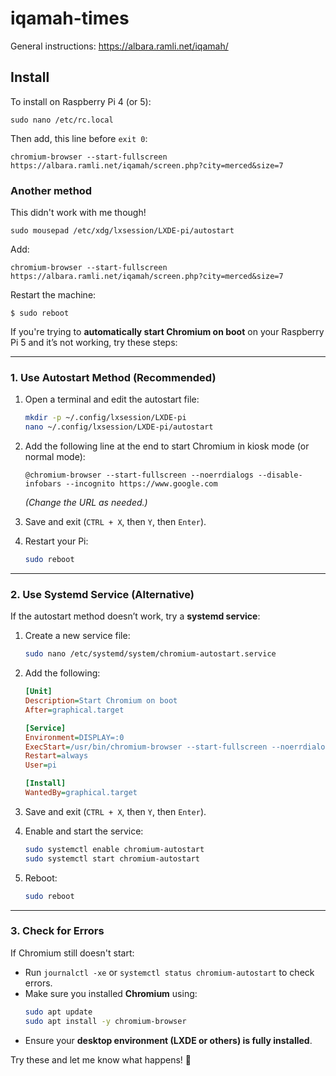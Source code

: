 # iqamah-times

General instructions: https://albara.ramli.net/iqamah/

## Install
To install on Raspberry Pi 4 (or 5):

```
sudo nano /etc/rc.local
```

Then add, this line before `exit 0`:
```
chromium-browser --start-fullscreen https://albara.ramli.net/iqamah/screen.php?city=merced&size=7
```

### Another method
This didn't work with me though!

```
sudo mousepad /etc/xdg/lxsession/LXDE-pi/autostart
```

Add:
```
chromium-browser --start-fullscreen https://albara.ramli.net/iqamah/screen.php?city=merced&size=7
```

Restart the machine:
```
$ sudo reboot
```

If you're trying to **automatically start Chromium on boot** on your Raspberry Pi 5 and it’s not working, try these steps:

---

### **1. Use Autostart Method (Recommended)**
1. Open a terminal and edit the autostart file:
   ```bash
   mkdir -p ~/.config/lxsession/LXDE-pi
   nano ~/.config/lxsession/LXDE-pi/autostart
   ```
2. Add the following line at the end to start Chromium in kiosk mode (or normal mode):
   ```
   @chromium-browser --start-fullscreen --noerrdialogs --disable-infobars --incognito https://www.google.com
   ```
   *(Change the URL as needed.)*
3. Save and exit (`CTRL + X`, then `Y`, then `Enter`).

4. Restart your Pi:
   ```bash
   sudo reboot
   ```

---

### **2. Use Systemd Service (Alternative)**
If the autostart method doesn’t work, try a **systemd service**:

1. Create a new service file:
   ```bash
   sudo nano /etc/systemd/system/chromium-autostart.service
   ```
2. Add the following:
   ```ini
   [Unit]
   Description=Start Chromium on boot
   After=graphical.target

   [Service]
   Environment=DISPLAY=:0
   ExecStart=/usr/bin/chromium-browser --start-fullscreen --noerrdialogs --disable-infobars --incognito https://www.google.com
   Restart=always
   User=pi

   [Install]
   WantedBy=graphical.target
   ```
3. Save and exit (`CTRL + X`, then `Y`, then `Enter`).

4. Enable and start the service:
   ```bash
   sudo systemctl enable chromium-autostart
   sudo systemctl start chromium-autostart
   ```

5. Reboot:
   ```bash
   sudo reboot
   ```

---

### **3. Check for Errors**
If Chromium still doesn't start:
- Run `journalctl -xe` or `systemctl status chromium-autostart` to check errors.
- Make sure you installed **Chromium** using:
  ```bash
  sudo apt update
  sudo apt install -y chromium-browser
  ```
- Ensure your **desktop environment (LXDE or others) is fully installed**.

Try these and let me know what happens! 🚀
